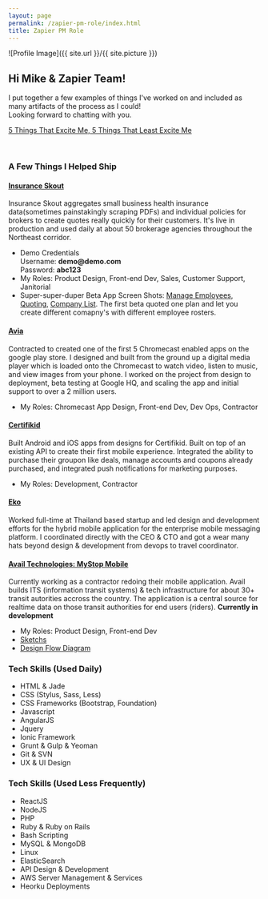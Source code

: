 ```yaml
---
layout: page
permalink: /zapier-pm-role/index.html
title: Zapier PM Role
---
```

<style>
img { width: 50%; margin: 0 auto; display: block; }
</style>

![Profile Image]({{ site.url }}/{{ site.picture }})

<h2>Hi Mike & Zapier Team!</h2>
<p>I put together a few examples of things I've worked on and included as many artifacts of the process as I could!<br />Looking forward to chatting with you.</p>
<p><a href="http://hastebin.com/neqemareda.vhdl">5 Things That Excite Me, 5 Things That Least Excite Me</a></p>
<br />

<h3>A Few Things I Helped Ship</h3>
<h4><a href="http://insuranceskout.com">Insurance Skout</a></h4>
<p>Insurance Skout aggregates small business health insurance data(sometimes painstakingly scraping PDFs) and individual policies for brokers to create quotes really quickly for their customers. It's live in production and used daily at about 50 brokerage agencies throughout the Northeast corridor.</p>
<ul class="skill-list">
  <li>Demo Credentials <br />Username: <b>demo@demo.com</b><br />Password: <b>abc123</b></li>
  <li>My Roles: Product Design, Front-end Dev, Sales, Customer Support, Janitorial</li>
  <li>Super-super-duper Beta App Screen Shots: <a href="{{site.url}}/assets/images/skout/quotepage.png">Manage Employees</a>, <a href="{{site.url}}/assets/images/skout/quotepage.png">Quoting</a>, <a href="{{site.url}}/assets/images/skout/companypage.png">Company List</a>. The first beta quoted one plan and let you create different comapny's with different employee rosters.</li>
</ul>

<h4><a href="http://aviatheapp.com">Avia</a></h4>
<p>Contracted to created one of the first 5 Chromecast enabled apps on the google play store. I designed and built from the ground up a digital media player which is loaded onto the Chromecast to watch video, listen to music, and view images from your phone. I worked on the project from design to deployment, beta testing at Google HQ, and scaling the app and initial support to over a 2 million users.</p>
<ul class="skill-list">
  <li>My Roles: Chromecast App Design, Front-end Dev, Dev Ops, Contractor</li>
</ul>

<h4><a href="https://itunes.apple.com/us/app/certifikid/id520350407?mt=8">Certifikid</a></h4>
<p>Built Android and iOS apps from designs for Certifikid. Built on top of an existing API to create their first mobile experience. Integrated the ability to purchase their groupon like deals, manage accounts and coupons already purchased, and integrated push notifications for marketing purposes.</p>
<ul class="skill-list">
  <li>My Roles: Development, Contractor</li>
</ul>

<h4><a href="http://ekoapp.com">Eko</a></h4>
<p>Worked full-time at Thailand based startup and led design and development efforts for the hybrid mobile application for the enterprise mobile messaging platform. I coordinated directly with the CEO & CTO and got a wear many hats beyond design & development from devops to travel coordinator.</p>

<h4><a href="http://www.availtec.com/">Avail Technologies: MyStop Mobile</a></h4>
<p>Currently working as a contractor redoing their mobile application. Avail builds ITS (information transit systems) & tech infrastructure for about 30+ transit autorities accross the country. The application is a central source for realtime data on those transit authorities for end users (riders). <b>Currently in development</b></p>
<ul class="skill-list">
  <li>My Roles: Product Design, Front-end Dev</li>
  <li><a href="{{site.url}}/assets/images/avail/avail_sketchs.jpg">Sketchs</a></li>
  <li><a href="{{site.url}}/assets/images/avail/avail_design_flow.jpg">Design Flow Diagram</a></li>
</ul>


<h3>Tech Skills (Used Daily)</h3>

<ul class="skill-list">
	<li>HTML & Jade</li>
	<li>CSS (Stylus, Sass, Less)</li>
	<li>CSS Frameworks (Bootstrap, Foundation)</li>
	<li>Javascript</li>
	<li>AngularJS</li>
	<li>Jquery</li>
	<li>Ionic Framework</li>
	<li>Grunt & Gulp & Yeoman</li>
	<li>Git & SVN</li>
	<li>UX & UI Design</li>
</ul>

<h3>Tech Skills (Used Less Frequently)</h3>
<ul class="skill-list">
	<li>ReactJS</li>
	<li>NodeJS</li>
	<li>PHP</li>
	<li>Ruby & Ruby on Rails</li>
	<li>Bash Scripting</li>
	<li>MySQL & MongoDB</li>
	<li>Linux</li>
	<li>ElasticSearch</li>
	<li>API Design & Development</li>
	<li>AWS Server Management & Services</li>
	<li>Heorku Deployments</li>
</ul>


